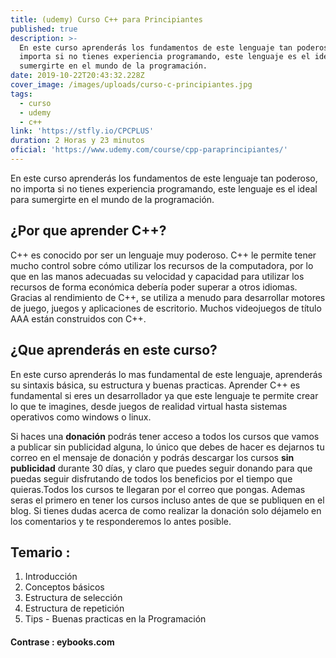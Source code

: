 ```yaml
---
title: (udemy) Curso C++ para Principiantes
published: true
description: >-
  En este curso aprenderás los fundamentos de este lenguaje tan poderoso, no
  importa si no tienes experiencia programando, este lenguaje es el ideal para
  sumergirte en el mundo de la programación.
date: 2019-10-22T20:43:32.228Z
cover_image: /images/uploads/curso-c-principiantes.jpg
tags:
  - curso
  - udemy
  - c++
link: 'https://stfly.io/CPCPLUS'
duration: 2 Horas y 23 minutos
oficial: 'https://www.udemy.com/course/cpp-paraprincipiantes/'
---
```

En este curso aprenderás los fundamentos de este lenguaje tan poderoso, no importa si no tienes experiencia programando, este lenguaje es el ideal para sumergirte en el mundo de la programación.

## ¿Por que aprender C++?

C++ es conocido por ser un lenguaje muy poderoso. C++ le permite tener mucho control sobre cómo utilizar los recursos de la computadora, por lo que en las manos adecuadas su velocidad y capacidad para utilizar los recursos de forma económica debería poder superar a otros idiomas. Gracias al rendimiento de C++, se utiliza a menudo para desarrollar motores de juego, juegos y aplicaciones de escritorio. Muchos videojuegos de título AAA están construidos con C++.

## ¿Que aprenderás en este curso?

En este curso aprenderás lo mas fundamental de este lenguaje, aprenderás su sintaxis básica, su estructura y buenas practicas. Aprender C++ es fundamental si eres un desarrollador ya que este lenguaje te permite crear lo que te imagines, desde juegos de realidad virtual hasta sistemas operativos como windows o linux.

Si haces una **donación** podrás tener acceso a todos los cursos que vamos a publicar sin publicidad alguna, lo único que debes de hacer es dejarnos tu correo en el mensaje de donación y podrás descargar los cursos **sin publicidad** durante 30 días, y claro que puedes seguir donando para que puedas seguir disfrutando de todos los beneficios por el tiempo que quieras.Todos los cursos te llegaran por el correo que pongas. Ademas seras el primero en tener los cursos incluso antes de que se publiquen en el blog. Si tienes dudas acerca de como realizar la donación solo déjamelo en los comentarios y te responderemos lo antes posible.

## Temario :

1. Introducción
2. Conceptos básicos
3. Estructura de selección
4. Estructura de repetición
5. Tips - Buenas practicas en la Programación

#### Contrase : eybooks﻿.co﻿m
